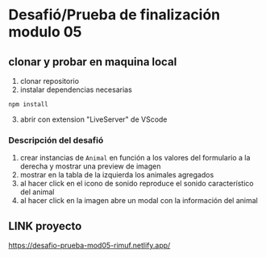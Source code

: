 # Desafió/Prueba de finalización modulo 05

## clonar y probar en maquina local
1. clonar repositorio
2. instalar dependencias necesarias
```
npm install
```
3. abrir con extension "LiveServer" de VScode

### Descripción del desafió
1. crear instancias de `Animal` en función a los valores del formulario a la derecha y mostrar una preview de imagen
2. mostrar en la tabla de la izquierda los animales agregados
3. al hacer click en el icono de sonido reproduce el sonido característico del animal
4. al hacer click en la imagen abre un modal con la información del animal 


## LINK proyecto
https://desafio-prueba-mod05-rimuf.netlify.app/

